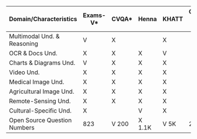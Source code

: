 | Domain/Characteristics | Exams-V* | CVQA* | Henna | KHATT | CAMEL-Bench (ours) |
| --- | --- | --- | --- | --- | --- |
| Multimodal Und. & Reasoning | V | X |  | X |  |
| OCR & Docs Und. | X | X | X | V |  |
| Charts & Diagrams Und. | V | X | X | X |  |
| Video Und. | X | X | X | X |  |
| Medical Image Und. | X | X | X | X |  |
| Agricultural Image Und. | X | X | X | X |  |
| Remote-Sensing Und. | X | X | X | X |  |
| Cultural-Specific Und. | X |  | V | X |  |
| Open Source Question Numbers | 823 | V 200 | X 1.1K | V 5K | 29K |
